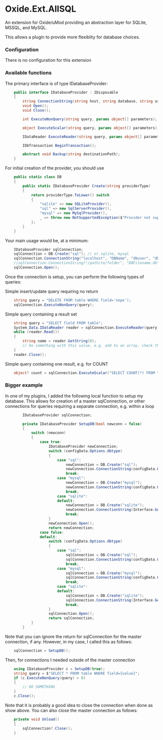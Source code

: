 # Oxide.Ext.AllSQL

An extension for Oxide/uMod providing an abstraction layer for SQLite, MSSQL, and MySQL.

This allows a plugin to provide more flexiblity for database choices.

### Configuration
  There is no configuration for this extension


### Available functions

The primary interface is of type IDatabaseProvider:

```cs
    public interface IDatabaseProvider : IDisposable
    {
        string ConnectionString(string host, string database, string user, string password);
        void Open();
        void Close();

        int ExecuteNonQuery(string query, params object[] parameters);

        object ExecuteScalar(string query, params object[] parameters);

        IDataReader ExecuteReader(string query, params object[] parameters);

        IDbTransaction BeginTransaction();

        abstract void Backup(string destinationPath);
    }
```

For initial creation of the provider, you should use

```cs
    public static class DB
    {
        public static IDatabaseProvider Create(string providerType)
        {
            return providerType.ToLower() switch
            {
                "sqlite" => new SQLiteProvider(),
                "sql" => new SqlServerProvider(),
                "mysql" => new MySqlProvider(),
                _ => throw new NotSupportedException($"Provider not supported: {providerType}")
            };
        }
    }
```

Your main usage would be, at a minimum:

```cs
    IDatabaseProvider sqlConnection;
    sqlConnection = DB.Create("sql"); // or sqlite, mysql
    sqlConnection.ConnectionString("localhost", "DBName", "dbuser", "dbpass");  // SQL or MySQL
    //sqlConnection.ConnectionString("/path/to/folder", "DBFilename.db", "", ""); // SQLite
    sqlConnection.Open();
```

Once the connection is setup, you can perform the following types of queries:

Simple insert/update query requiring no return
```cs
    string query = "DELETE FROM table WHERE field='nope');
    sqlConnection.ExecuteNonQuery(query);
```

Simple query containing a result set
```cs
    string query = "SELECT field FROM table";
    System.Data.IDataReader reader = sqlConnection.ExecuteReader(query);
    while (reader.Read())
    {
        string name = reader.GetString(0);
        // Do something with this value, e.g. add to an array, check the value and make a decision, etc.
    }
    reader.Close();
```

Simple query containing one result, e.g. for COUNT
```cs
    object? count = sqlConnection.ExecuteScalar("SELECT COUNT(*) FROM table");
```

### Bigger example

In one of my plugins, I added the following local function to setup my database.  This allows for creation of a master sqlConnection, or other connections for queries requiring a separate connection, e.g. within a loop

```cs
        IDatabaseProvider sqlConnection;

        private IDatabaseProvider SetupDB(bool newconn = false)
        {
            switch (newconn)
            {
                case true:
                    IDatabaseProvider newConnection;
                    switch (configData.Options.dbtype)
                    {
                        case "sql":
                            newConnection = DB.Create("sql");
                            newConnection.ConnectionString(configData.Options.dbhost, configData.Options.dbname, configData.Options.dbuser, configData.Options.dbpass);
                            break;
                        case "mysql":
                            newConnection = DB.Create("mysql");
                            newConnection.ConnectionString(configData.Options.dbhost, configData.Options.dbname, configData.Options.dbuser, configData.Options.dbpass);
                            break;
                        case "sqlite":
                        default:
                            newConnection = DB.Create("sqlite");
                            newConnection.ConnectionString(Interface.GetMod().DataDirectory, configData.Options.dbname, "", "");
                            break;
                    }
                    newConnection.Open();
                    return newConnection;
                case false:
                default:
                    switch (configData.Options.dbtype)
                    {
                        case "sql":
                            sqlConnection = DB.Create("sql");
                            sqlConnection.ConnectionString(configData.Options.dbhost, configData.Options.dbname, configData.Options.dbuser, configData.Options.dbpass);
                            break;
                        case "mysql":
                            sqlConnection = DB.Create("mysql");
                            sqlConnection.ConnectionString(configData.Options.dbhost, configData.Options.dbname, configData.Options.dbuser, configData.Options.dbpass);
                            break;
                        case "sqlite":
                        default:
                            sqlConnection = DB.Create("sqlite");
                            sqlConnection.ConnectionString(Interface.GetMod().DataDirectory, configData.Options.dbname, "", "");
                            break;
                    }
                    sqlConnection.Open();
                    return sqlConnection;
            }
        }
```

Note that you can ignore the return for sqlConnection for the master connection, if any.  However, in my case, I called this as follows:

```cs
    sqlConnection = SetupDB();
```

Then, for connections I needed outside of the master connection

```cs
    using IDatabaseProvider c = SetupDB(true);
    string query = $"SELECT * FROM table WHERE field={value}";
    if (c.ExecuteNonQuery(query) > 0)
    {
        // DO SOMETHING
    }
    c.Close();
```

Note that it is probably a good idea to close the connection when done as show above.  You can also close the master connection as follows:

```cs
    private void Unload()
    {
        sqlConnection?.Close();
    }
```
